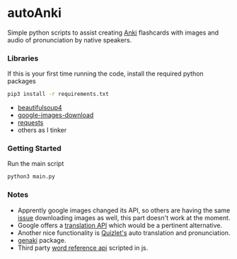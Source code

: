 # autoAnki
Simple python scripts to assist creating [Anki](https://apps.ankiweb.net/) flashcards with images and audio of pronunciation by native speakers. 

### Libraries
If this is your first time running the code, install the required python packages

```bash
pip3 install -r requirements.txt
```

- [beautifulsoup4](https://www.crummy.com/software/BeautifulSoup/bs4/doc/)
- [google-images-download](https://google-images-download.readthedocs.io/en/latest/index.html)
- [requests](https://requests.readthedocs.io/en/master/)
- others as I tinker

### Getting Started

Run the main script

```bash
python3 main.py
```

### Notes

- Apprently google images changed its API, so others are having the same [issue](https://github.com/hardikvasa/google-images-download/issues/302) downloading images as well, this part doesn't work at the moment.  
- Google offers a [translation API](https://cloud.google.com/translate/docs/basic/setup-basic) which would be a pertinent alternative.
- Another nice functionality is [Quizlet's](https://quizlet.com/) auto translation and pronunciation. 
- [genaki](https://github.com/kerrickstaley/genanki) package.
- Third party [word reference api](https://github.com/fega/wordreference-api) scripted in js.
